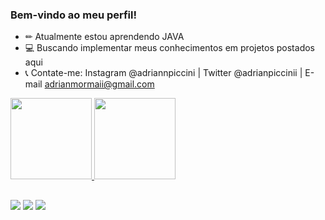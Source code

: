 ### Bem-vindo ao meu perfil!

- ✏ Atualmente estou aprendendo JAVA
- 💻 Buscando implementar meus conhecimentos em projetos postados aqui 
- 📞 Contate-me: Instagram @adriannpiccini | Twitter @adrianpiccinii | E-mail adrianmormaii@gmail.com

<div>
  <a href="https://github.com/adrianpiccini">
  <img height="130em" src="https://github-readme-stats.vercel.app/api?username=adrianpiccini&show_icons=true&theme=highcontrast&include_all_commits=true&count_private=true"/>
  <img height="130em" src="https://github-readme-stats.vercel.app/api/top-langs/?username=adrianpiccini&layout=compact&langs_count=7&theme=highcontrast"/>
</div>
 
  ##
  
  <div>
    <a href = "mailto:adrianmormaii@gmail.com"><img src="https://img.shields.io/badge/Gmail-D14836?style=for-the-badge&logo=gmail&logoColor=white"></a>
    <a href="https://instagram.com/adriannpiccini" target="_blank"><img src="https://img.shields.io/badge/Instagram-E4405F?style=for-the-badge&logo=instagram&logoColor=white" target="_blank"></a>
    <a href="https://twitter.com/adrianpiccinii" target="_blank"><img src="https://img.shields.io/badge/Twitter-1DA1F2?style=for-the-badge&logo=twitter&logoColor=white" target="_blank"></a>
  </div>
